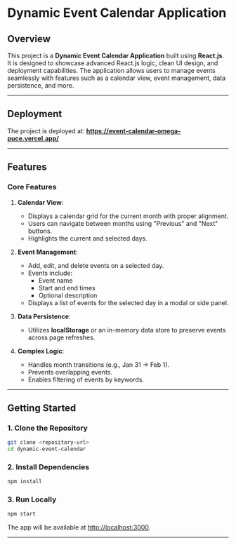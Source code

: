 # Dynamic Event Calendar Application

## **Overview**

This project is a **Dynamic Event Calendar Application** built using **React.js**. It is designed to showcase advanced React.js logic, clean UI design, and deployment capabilities. The application allows users to manage events seamlessly with features such as a calendar view, event management, data persistence, and more.

---

## **Deployment**

The project is deployed at: **https://event-calendar-omega-puce.vercel.app/**  

---

## **Features**

### **Core Features**
1. **Calendar View**:
   - Displays a calendar grid for the current month with proper alignment.
   - Users can navigate between months using "Previous" and "Next" buttons.
   - Highlights the current and selected days.

2. **Event Management**:
   - Add, edit, and delete events on a selected day.
   - Events include:
     - Event name
     - Start and end times
     - Optional description
   - Displays a list of events for the selected day in a modal or side panel.

3. **Data Persistence**:
   - Utilizes **localStorage** or an in-memory data store to preserve events across page refreshes.

4. **Complex Logic**:
   - Handles month transitions (e.g., Jan 31 → Feb 1).
   - Prevents overlapping events.
   - Enables filtering of events by keywords.

---

## **Getting Started**

### **1. Clone the Repository**
```bash
git clone <repository-url>
cd dynamic-event-calendar
```

### **2. Install Dependencies**
```bash
npm install
```

### **3. Run Locally**
```bash
npm start
```
The app will be available at [http://localhost:3000](http://localhost:3000).

---
